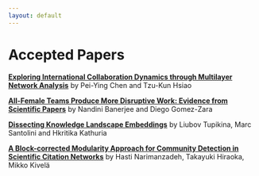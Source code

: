 ```yaml
---
layout: default
---
```


# Accepted Papers
[**Exploring International Collaboration Dynamics through Multilayer Network Analysis**](https://netscisci.github.io/assets/papers/1_exploring_international_collab.pdf) by Pei-Ying Chen and Tzu-Kun Hsiao

[**All-Female Teams Produce More Disruptive Work: Evidence from Scientific Papers**](https://netscisci.github.io/assets/papers/2_all_female_teams_produce_more_.pdf) by Nandini Banerjee and Diego Gomez-Zara

[**Dissecting Knowledge Landscape Embeddings**](https://netscisci.github.io/assets/papers/4_dissecting_knowledge_landscape.pdf) by Liubov Tupikina, Marc Santolini and Hkritika Kathuria

[**A Block-corrected Modularity Approach for Community Detection in Scientific Citation Networks**](https://netscisci.github.io/assets/papers/5_a_block_corrected_modularity_a.pdf) by Hasti Narimanzadeh, Takayuki Hiraoka, Mikko Kivelä
